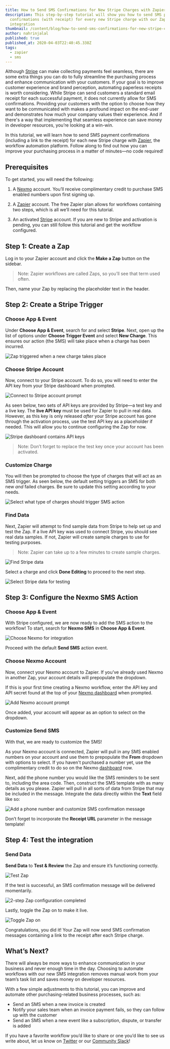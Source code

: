 ```yaml
---
title: How to Send SMS Confirmations for New Stripe Charges with Zapier
description: This step-by-step tutorial will show you how to send SMS payment
  confirmations (with receipt) for every new Stripe charge with our Zapier
  integration
thumbnail: /content/blog/how-to-send-sms-confirmations-for-new-stripe-charges-with-zapier/blog_sms-confirmation_1200x600.png
author: nahrinjalal
published: true
published_at: 2020-04-03T22:40:45.338Z
tags:
  - zapier
  - sms
---
```

Although [Stripe](https://stripe.com/en-ca) can make collecting payments feel seamless, there are some extra things you can do to fully streamline the purchasing process and enhance communication with your customers. If your goal is to improve customer experience and brand perception, automating paperless receipts is worth considering. While Stripe can send customers a standard email receipt for each successful payment, it does not currently allow for SMS confirmations. Providing your customers with the option to choose how they want to be communicated with makes a profound impact on the end-user and demonstrates how much your company values their experience. And if there's a way that implementing that seamless experience can save money in developer resources, you’re looking at a win-win.

In this tutorial, we will learn how to send SMS payment confirmations (including a link to the receipt) for each new Stripe charge with [Zapier](https://zapier.com/app/dashboard), the workflow automation platform. Follow along to find out how you can improve your purchasing process in a matter of minutes—no code required!

## Prerequisites

To get started, you will need the following:

1. A [Nexmo](https://dashboard.nexmo.com/sign-up?utm_source=DEV_REL&utm_medium=github&utm_campaign=https%3A%2F%2Fgithub.com%2Fnexmo-community%2Fsms-confirmation-for-stripe-charges-zapier) account. You’ll receive complimentary credit to purchase SMS enabled numbers upon first signing up.

2. A [Zapier](https://zapier.com/app/dashboard) account. The free Zapier plan allows for workflows containing two steps, which is all we’ll need for this tutorial.

3. An activated [Stripe](https://dashboard.stripe.com/test/dashboard) account. If you are new to Stripe and activation is pending, you can still follow this tutorial and get the workflow configured.

## Step 1: Create a Zap

Log in to your Zapier account and click the **Make a Zap** button on the sidebar.

> Note: Zapier workflows are called Zaps, so you’ll see that term used often.

Then, name your Zap by replacing the placeholder text in the header.

## Step 2: Create a Stripe Trigger

### Choose App & Event

Under **Choose App & Event**, search for and select **Stripe**. Next, open up the list of options under **Choose Trigger Event** and select **New Charge**. This ensures our action (the SMS) will take place when a charge has been incurred.

![Zap triggered when a new charge takes place](https://www.nexmo.com/wp-content/uploads/2020/03/stripe1.png "Zap triggered when a new charge takes place")

### Choose Stripe Account

Now, connect to your Stripe account. To do so, you will need to enter the API key from your Stripe dashboard when prompted.

![Connect to Stripe account prompt](https://www.nexmo.com/wp-content/uploads/2020/03/stripe2.png "Connect to Stripe account prompt")

As seen below, two sets of API keys are provided by Stripe—a test key and a live key. The **live API key** must be used for Zapier to pull in real data. However, as this key is only released _after_ your Stripe account has gone through the activation process, use the test API key as a placeholder if needed. This will allow you to continue configuring the Zap for now.

![Stripe dashboard contains API keys](https://www.nexmo.com/wp-content/uploads/2020/03/stripe3.png "Stripe dashboard contains API keys")

> Note: Don’t forget to replace the test key once your account has been activated.

### Customize Charge

You will then be prompted to choose the type of charges that will act as an SMS trigger. As seen below, the default setting triggers an SMS for both new _and_ failed charges. Be sure to update this setting according to your needs.

![Select what type of charges should trigger SMS action](https://www.nexmo.com/wp-content/uploads/2020/03/stripe4.png "Select what type of charges should trigger SMS action")

### Find Data

Next, Zapier will attempt to find sample data from Stripe to help set up and test the Zap. If a live API key was used to connect Stripe, you should see real data samples. If not, Zapier will create sample charges to use for testing purposes.

> Note: Zapier can take up to a few minutes to create sample charges.

![Find Stripe data](https://www.nexmo.com/wp-content/uploads/2020/03/stripe5.png "Find Stripe data")

Select a charge and click **Done Editing** to proceed to the next step.

![Select Stripe data for testing](https://www.nexmo.com/wp-content/uploads/2020/03/stripe6.png "Select Stripe data for testing")

## Step 3: Configure the Nexmo SMS Action

### Choose App & Event

With Stripe configured, we are now ready to add the SMS action to the workflow! To start, search for **Nexmo SMS** in **Choose App & Event**.

![Choose Nexmo for integration](https://www.nexmo.com/wp-content/uploads/2020/03/stripe7.png "Choose Nexmo for integration")

Proceed with the default **Send SMS** action event.

### Choose Nexmo Account

Now, connect your Nexmo account to Zapier. If you’ve already used Nexmo in another Zap, your account details will prepopulate the dropdown.

If this is your first time creating a Nexmo workflow, enter the API key and API secret found at the top of your [Nexmo dashboard](https://dashboard.nexmo.com/sign-in) when prompted.

![Add Nexmo account prompt](https://www.nexmo.com/wp-content/uploads/2020/03/connect-nexmo.png "Add Nexmo account prompt")

Once added, your account will appear as an option to select on the dropdown.

### Customize Send SMS

With that, we are ready to customize the SMS!

As your Nexmo account is connected, Zapier will pull in any SMS enabled numbers on your account and use them to prepopulate the **From** dropdown with options to select. If you haven't purchased a number yet, use the complimentary credit to do so on the Nexmo [dashboard](https://dashboard.nexmo.com/sign-in) now.

Next, add the phone number you would like the SMS reminders to be sent to, including the area code. Then, construct the SMS template with as many details as you please. Zapier will pull in all sorts of data from Stripe that may be included in the message. Integrate the data directly within the **Text** field like so:

![Add a phone number and customize SMS confirmation message](https://www.nexmo.com/wp-content/uploads/2020/03/stripe9.png "Add a phone number and customize SMS confirmation message")

Don’t forget to incorporate the **Receipt URL** parameter in the message template!

## Step 4: Test the integration

### Send Data

**Send Data** to **Test & Review** the Zap and ensure it’s functioning correctly.

![Test Zap](https://www.nexmo.com/wp-content/uploads/2020/03/stripe10.png "Test Zap")

If the test is successful, an SMS confirmation message will be delivered momentarily.

![2-step Zap configuration completed](https://www.nexmo.com/wp-content/uploads/2020/03/stripe11.png "2-step Zap configuration completed")

Lastly, toggle the Zap on to make it live.

![Toggle Zap on](https://www.nexmo.com/wp-content/uploads/2020/03/stripe12.png "Toggle Zap on")

Congratulations, you did it! Your Zap will now send SMS confirmation messages containing a link to the receipt after each Stripe charge.

## What’s Next?

There will always be more ways to enhance communication in your business and never enough time in the day. Choosing to automate workflows with our new SMS integration removes manual work from your team’s task list and saves money on developer resources.

With a few simple adjustments to this tutorial, you can improve and automate other purchasing-related business processes, such as:

* Send an SMS when a new invoice is created
* Notify your sales team when an invoice payment fails, so they can follow up with the customer
* Send an SMS when a new event like a subscription, dispute, or transfer is added

If you have a favorite workflow you’d like to share or one you’d like to see us write about, let us know on [Twitter](https://twitter.com/VonageDev) or our [Community Slack](https://developer.nexmo.com/community/slack)!
